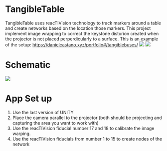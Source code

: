 # TangibleTable

TangibleTable uses reacTIVision technology to track markers around a table and create networks based on the location those markers.
This project implement image wrapping to correct the keystone distorion created when the projector is not placed perperdicularly to a surface.
This is an example of the setup: https://danielcastano.xyz/portfolio#/tangiblebuses/
![](https://s2.gifyu.com/images/TangibleNetwork3.md.gif)
![](https://s2.gifyu.com/images/InteractiveBusNetwork.md.gif)


# Schematic
![](https://static1.squarespace.com/static/5a660c0b1f318d7ab4e9ef29/t/5caf55f9eb39317a0b078d09/1554994689756/schematic.png
)

# App Set up
1. Use the last version of UNITY
2. Place the camera parallel to the projector (both should be projecting and capturing the area you want to work with)
3. Use the reacTIVision fiducial number 17 and 18 to calibrate the image warping.
4. Use the reacTIVision fiducials from number 1 to 15 to create nodes of the network
